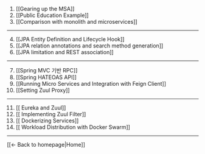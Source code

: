 
1. [[Gearing up the MSA]]
2. [[Public Education Example]]
3. [[Comparison with monolith and microservices]]
----
4. [[JPA Entity Definition and Lifecycle Hook]]
4. [[JPA relation annotations and search method generation]]
4. [[JPA limitation and REST association]]
----
7. [[Spring MVC 기반 RPC]]
7. [[Spring HATEOAS API]]
7. [[Running Micro Services and Integration with Feign Client]]
7. [[Setting Zuul Proxy]]
----
11. [[ Eureka and Zuul]]
11. [[ Implementing Zuul Filter]]
11. [[ Dockerizing Services]]
11. [[ Workload Distribution with Docker Swarm]]
------
[[← Back to homepage|Home]]